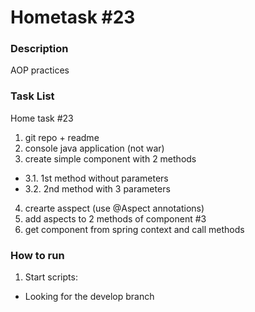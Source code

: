 # Hometask #23
### Description
AOP practices
### Task List
Home task #23
1. git repo + readme
2. console java application (not war)
3. create simple component with 2 methods
* 3.1. 1st method without parameters
* 3.2. 2nd method with 3 parameters
4. crearte asspect (use @Aspect annotations)
5. add aspects to 2 methods of component #3
6. get component from spring context and call methods

### How to run
1. Start scripts:
* Looking for the develop branch
